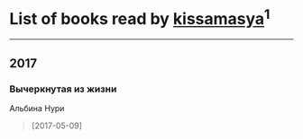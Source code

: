 # List of books read by [kissamasya](http://vk.com/id68439978)<sup>1</sup>
---

## 2017

### Вычеркнутая из жизни
Альбина Нури
> [2017-05-09] 



